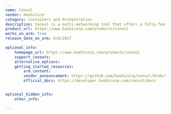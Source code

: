 ```yaml
---
name: Consul
vendor: HashiCorp
category: Containers and Orchestration
description: Consul is a multi-networking tool that offers a fully-featured service mesh solution.
product_url: https://www.hashicorp.com/products/consul
works_on_arm: true
release_date_on_arm: 9/6/2017

optional_info:
    homepage_url: https://www.hashicorp.com/products/consul
    support_caveats:
    alternative_options:
    getting_started_resources:
        arm_content:
        vendor_announcement: https://github.com/hashicorp/consul/blob/v0.8.4/CHANGELOG.md#084-june-9-2017
        official_docs: https://developer.hashicorp.com/consul/docs


optional_hidden_info:
    other_info:

---
```

